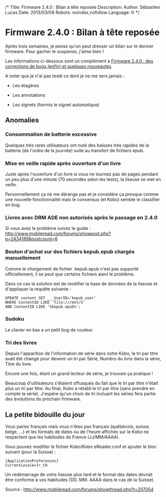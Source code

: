 /*
Title: Firmware 2.4.0 : Bilan à tête reposée
Description: 
Author: Sébastien Lucas
Date: 2013/03/08
Robots: noindex,nofollow
Language: fr
*/
# Firmware 2.4.0 : Bilan à tête reposée

Après trois semaines, je pense qu'on peut dresser un bilan sur le dernier firmware. Pour gacher le suspense, j'aime bien !

Les informations ci-dessous sont un complément à [Firmware 2.4.0 : des corrections de bugs (enfin) et quelques nouveautés](/blog/kobo-ereader-touch-56).

A noter que je n'ai pas testé ce dont je ne me sers jamais : 

*	Les étagères

*	Les annotations

*	Les signets (hormis le signet automatique)

## Anomalies

### Consommation de batterie excessive
Quelques très rares utilisateurs ont noté des baisses très rapides de la batterie (de l'ordre de la journée) suite au transfert de fichiers epub.
### Mise en veille rapide après ouverture d'un livre

Juste après l'ouverture d'un livre si vous ne tournez pas de pages pendant un peu plus d'une minute (70 secondes selon les tests), la liseuse se met en veille.

Personnellement ça ne me dérange pas et je considère ça presque comme une nouvelle fonctionnalité mais le consensus (et Kobo) semble le classifier en bug.
### Livres avec DRM ADE non autorisés après le passage en 2.4.0

Si vous avez le problème suivez le guide : http://www.mobileread.com/forums/showpost.php?p=2434189&postcount=6
### Bouton d'achat sur des fichiers kepub.epub chargés manuellement

Comme le chargement de fichier .kepub.epub n'est pas supporté officiellement, il se peut que certains fichiers aient le problème.

Dans ce cas la solution est de modifier la base de données de la liseuse et d'appliquer la requête suivante :
```
UPDATE content SET ___UserID='kepub_user'
WHERE ContentID LIKE 'file:///mnt/%'
AND ContentID LIKE '%kepub.epub%';
```
### Sudoku

Le clavier en bas a un petit bug de couleur.
### Tri des livres

Depuis l'apparition de l'information de série dans notre Kobo, le tri par titre avait été changé pour devenir un tri par Série, Numéro du livre dans la série, Titre du livre.

Encore une fois, étant un grand lecteur de série, je trouvais ça pratique !

Beaucoup d'utilisateurs s'étaient offusqués du fait que le tri par titre n'était plus un tri par titre. Au final, Kobo a rétabli le tri par titre (sans prendre en compte la série). J'espère qu'un choix de tri incluant les séries fera partie des évolutions du prochain firmware.
## La petite bidouille du jour

Vous parlez français mais vous n'êtes pas français (québécois, suisse, belge, ...) et les formats de dates ou de l'heure affichés sur le Kobo ne respectent que les habitudes de France (JJ/MM/AAAA).

Vous pouvez modifier le fichier Kobo/Kobo eReader.conf et ajouter le bloc suivant (pour la Suisse) :
```
[ApplicationPreferences]
CurrentLocale=fr_CH
```

Un redémarrage de votre liseuse plus tard et le format des dates devrait être conforme à vos habitudes (DD. MM. AAAA dans le cas de la Suisse).

Source : http://www.mobileread.com/forums/showthread.php?t=207054


